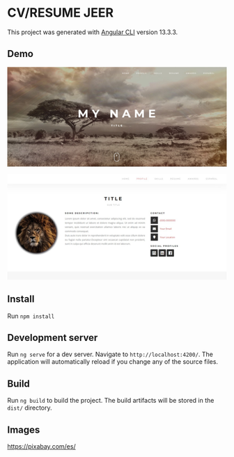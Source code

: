 # CV/RESUME JEER
This project was generated with [Angular CLI](https://github.com/angular/angular-cli) version 13.3.3.

## Demo

<img src="src/assets/images/preview/preview_1.jpg" 
				alt="Preview" />   

<img src="src/assets/images/preview/preview_2.jpg" 
				alt="Preview" />   

## Install
Run `npm install`

## Development server

Run `ng serve` for a dev server. Navigate to `http://localhost:4200/`. The application will automatically reload if you change any of the source files.

## Build

Run `ng build` to build the project. The build artifacts will be stored in the `dist/` directory.

## Images 
https://pixabay.com/es/